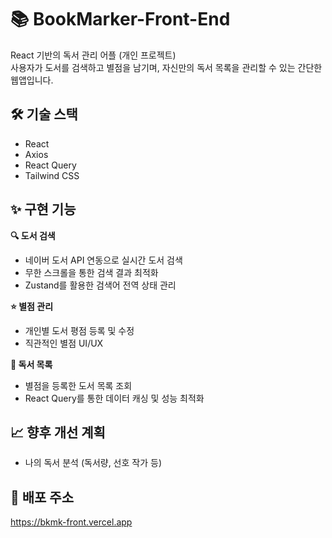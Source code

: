 # 📚 BookMarker-Front-End
React 기반의 독서 관리 어플 (개인 프로젝트)  
사용자가 도서를 검색하고 별점을 남기며, 자신만의 독서 목록을 관리할 수 있는 간단한 웹앱입니다.

## 🛠️ 기술 스택
- React
- Axios
- React Query
- Tailwind CSS


## ✨ 구현 기능
**🔍  도서 검색**
- 네이버 도서 API 연동으로 실시간 도서 검색  
- 무한 스크롤을 통한 검색 결과 최적화  
- Zustand를 활용한 검색어 전역 상태 관리  

**⭐ 별점 관리**
- 개인별 도서 평점 등록 및 수정  
- 직관적인 별점 UI/UX  

**📖 독서 목록**
- 별점을 등록한 도서 목록 조회  
- React Query를 통한 데이터 캐싱 및 성능 최적화  

## 📈 향후 개선 계획
 - 나의 독서 분석 (독서량, 선호 작가 등)
   
## 📌 배포 주소  
 https://bkmk-front.vercel.app
